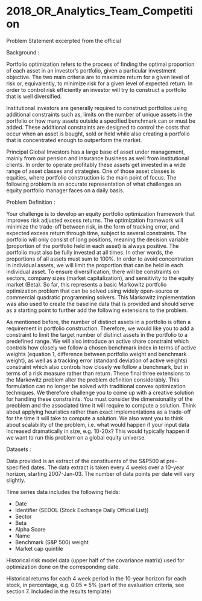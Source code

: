 # 2018_OR_Analytics_Team_Competition

Problem Statement excerpted from the official

Background :

Portfolio optimization refers to the process of finding the optimal proportion of each asset in an investor’s portfolio, given a particular investment objective. The two main criteria are to maximize return for a given level of risk or, equivalently, to minimize risk for a given level of expected return. In order to control risk efficiently an investor will try to construct a portfolio that is well diversified.

Institutional investors are generally required to construct portfolios using additional constraints such as, limits on the number of unique assets in the portfolio or how many assets outside a specified benchmark can or must be added. These additional constraints are designed to control the costs that occur when an asset is bought, sold or held while also creating a portfolio that is concentrated enough to outperform the market.

Principal Global Investors has a large base of asset under management, mainly from our pension and insurance business as well from institutional clients. In order to operate profitably these assets get invested in a wide range of asset classes and strategies. One of those asset classes is equities, where portfolio construction is the main point of focus. The following problem is an accurate representation of what challenges an equity portfolio manager faces on a daily basis. 

Problem Definition : 

Your challenge is to develop an equity portfolio optimization framework that improves risk adjusted excess returns. The optimization framework will minimize the trade-off between risk, in the form of tracking error, and expected excess return through time, subject to several constraints. The portfolio will only consist of long positions, meaning the decision variable (proportion of the portfolio held in each asset) is always positive. The portfolio must also be fully invested at all times. In other words, the proportions of all assets must sum to 100%. In order to avoid concentration in individual assets, we will limit the proportion that can be held in each individual asset. To ensure diversification, there will be constraints on sectors, company sizes (market capitalization), and sensitivity to the equity market (Beta). So far, this represents a basic Markowitz portfolio optimization problem that can be solved using widely open-source or commercial quadratic programming solvers. This Markowitz implementation was also used to create the baseline data that is provided and should serve as a starting point to further add the following extensions to the problem. 

As mentioned before, the number of distinct assets in a portfolio is often a requirement in portfolio construction. Therefore, we would like you to add a constraint to limit the target number of distinct assets in the portfolio to a predefined range. We will also introduce an active share constraint which controls how closely we follow a chosen benchmark index in terms of active weights (equation 1, difference between portfolio weight and benchmark weight), as well as a tracking error (standard deviation of active weights) constraint which also controls how closely we follow a benchmark, but in terms of a risk measure rather than return. These final three extensions to the Markowitz problem alter the problem definition considerably. This formulation can no longer be solved with traditional convex optimization techniques. We therefore challenge you to come up with a creative solution for handling these constraints. You must consider the dimensionality of the preoblem and the associated time it will require to compute a solution. Think about applying heuristics rather than exact implementations as a trade-off for the time it will take to compute a solution.  We also want you to think about scalability of the problem, i.e. what would happen if your input data increased dramatically in size, e.g. 10-20x? This would typically happen if we want to run this problem on a global equity universe.

Datasets : 

Data provided is an extract of the constituents of the S&P500 at pre-specified dates. The data extract is taken every 4 weeks over a 10-year horizon, starting 2007-Jan-03. The number of data points per date will vary slightly.

Time series data includes the following fields:
 -  Date
 -  Identifier (SEDOL (Stock Exchange Daily Official List))
 -  Sector
 -  Beta
 -  Alpha Score
 -	Name
 -  Benchmark (S&P 500) weight 
 -  Market cap quintile
 
 Historical risk model data (upper half of the covariance matrix) used for optimization done on the corresponding date. 
 
 Historical returns for each 4 week period in the 10-year horizon for each stock, in percentage, e.g. 0.05 = 5% (part of the evaluation criteria, see section 7. Included in the results template)
